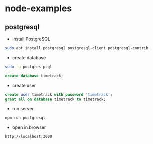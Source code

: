 # node-examples

## postgresql

- install PostgreSQL

``` sh
sudo apt install postgresql postgresql-client postgresql-contrib
```

- create database

``` sh
sudo -u postgres psql
```

``` sql
create database timetrack;
```

- create user

``` sql
create user timetrack with password 'timetrack';
grant all on database timetrack to timetrack;
```

- run server

``` sh
npm run postgresql
```

- open in browser

``` plain
http://localhost:3000
```
